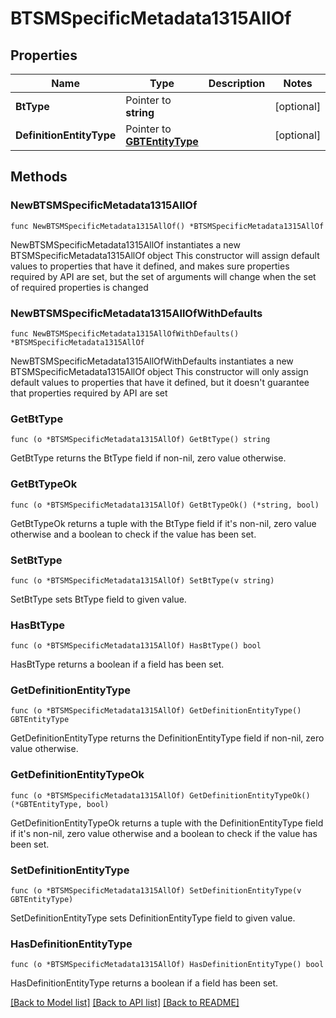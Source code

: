 # BTSMSpecificMetadata1315AllOf

## Properties

Name | Type | Description | Notes
------------ | ------------- | ------------- | -------------
**BtType** | Pointer to **string** |  | [optional] 
**DefinitionEntityType** | Pointer to [**GBTEntityType**](GBTEntityType.md) |  | [optional] 

## Methods

### NewBTSMSpecificMetadata1315AllOf

`func NewBTSMSpecificMetadata1315AllOf() *BTSMSpecificMetadata1315AllOf`

NewBTSMSpecificMetadata1315AllOf instantiates a new BTSMSpecificMetadata1315AllOf object
This constructor will assign default values to properties that have it defined,
and makes sure properties required by API are set, but the set of arguments
will change when the set of required properties is changed

### NewBTSMSpecificMetadata1315AllOfWithDefaults

`func NewBTSMSpecificMetadata1315AllOfWithDefaults() *BTSMSpecificMetadata1315AllOf`

NewBTSMSpecificMetadata1315AllOfWithDefaults instantiates a new BTSMSpecificMetadata1315AllOf object
This constructor will only assign default values to properties that have it defined,
but it doesn't guarantee that properties required by API are set

### GetBtType

`func (o *BTSMSpecificMetadata1315AllOf) GetBtType() string`

GetBtType returns the BtType field if non-nil, zero value otherwise.

### GetBtTypeOk

`func (o *BTSMSpecificMetadata1315AllOf) GetBtTypeOk() (*string, bool)`

GetBtTypeOk returns a tuple with the BtType field if it's non-nil, zero value otherwise
and a boolean to check if the value has been set.

### SetBtType

`func (o *BTSMSpecificMetadata1315AllOf) SetBtType(v string)`

SetBtType sets BtType field to given value.

### HasBtType

`func (o *BTSMSpecificMetadata1315AllOf) HasBtType() bool`

HasBtType returns a boolean if a field has been set.

### GetDefinitionEntityType

`func (o *BTSMSpecificMetadata1315AllOf) GetDefinitionEntityType() GBTEntityType`

GetDefinitionEntityType returns the DefinitionEntityType field if non-nil, zero value otherwise.

### GetDefinitionEntityTypeOk

`func (o *BTSMSpecificMetadata1315AllOf) GetDefinitionEntityTypeOk() (*GBTEntityType, bool)`

GetDefinitionEntityTypeOk returns a tuple with the DefinitionEntityType field if it's non-nil, zero value otherwise
and a boolean to check if the value has been set.

### SetDefinitionEntityType

`func (o *BTSMSpecificMetadata1315AllOf) SetDefinitionEntityType(v GBTEntityType)`

SetDefinitionEntityType sets DefinitionEntityType field to given value.

### HasDefinitionEntityType

`func (o *BTSMSpecificMetadata1315AllOf) HasDefinitionEntityType() bool`

HasDefinitionEntityType returns a boolean if a field has been set.


[[Back to Model list]](../README.md#documentation-for-models) [[Back to API list]](../README.md#documentation-for-api-endpoints) [[Back to README]](../README.md)



